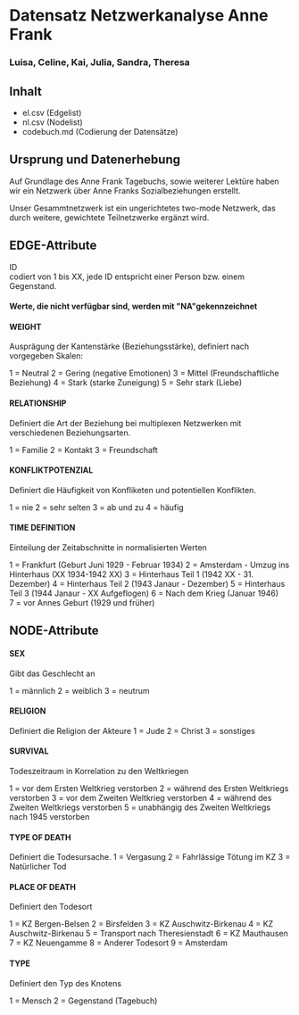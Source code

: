 # Datensatz Netzwerkanalyse Anne Frank #
### Luisa, Celine, Kai, Julia, Sandra, Theresa  ###

## Inhalt
- el.csv (Edgelist)
- nl.csv (Nodelist)
- codebuch.md (Codierung der Datensätze)

## Ursprung und Datenerhebung
Auf Grundlage des Anne Frank Tagebuchs, sowie weiterer Lektüre haben wir ein Netzwerk über Anne Franks Sozialbeziehungen erstellt. 

Unser Gesammtnetzwerk ist ein ungerichtetes two-mode Netzwerk, das durch weitere, gewichtete Teilnetzwerke ergänzt wird. 


## EDGE-Attribute 

ID  
codiert von 1 bis XX, jede ID entspricht einer Person bzw. einem Gegenstand.

#### Werte, die nicht verfügbar sind, werden mit "NA"gekennzeichnet 

#### WEIGHT  

Ausprägung der Kantenstärke (Beziehungsstärke), definiert nach vorgegeben Skalen:

1 = Neutral 
2 = Gering (negative Emotionen)
3 = Mittel (Freundschaftliche Beziehung)
4 = Stark (starke Zuneigung)
5 = Sehr stark (Liebe) 

#### RELATIONSHIP 

Definiert die Art der Beziehung bei multiplexen Netzwerken mit verschiedenen Beziehungsarten. 

1 = Familie
2 = Kontakt
3 = Freundschaft

#### KONFLIKTPOTENZIAL

Definiert die Häufigkeit von Konfliketen und potentiellen Konflikten.

1 = nie
2 = sehr selten
3 = ab und zu 
4 = häufig 

#### TIME DEFINITION

Einteilung der Zeitabschnitte in normalisierten Werten

1 = Frankfurt (Geburt Juni 1929 - Februar 1934) 
2 = Amsterdam - Umzug ins Hinterhaus (XX 1934-1942 XX) 
3 = Hinterhaus Teil 1 (1942 XX - 31. Dezember)
4 = Hinterhaus Teil 2 (1943 Janaur - Dezember) 
5 = Hinterhaus Teil 3 (1944 Janaur - XX Aufgeflogen) 
6 = Nach dem Krieg (Januar 1946)   
7 = vor Annes Geburt (1929 und früher)


## NODE-Attribute  
  
#### SEX  

Gibt das Geschlecht an

1 = männlich
2 = weiblich
3 = neutrum 
  

#### RELIGION

Definiert die Religion der Akteure 
1 = Jude
2 = Christ
3 = sonstiges 

#### SURVIVAL

Todeszeitraum in Korrelation zu den Weltkriegen

1 = vor dem Ersten Weltkrieg verstorben
2 = während des Ersten Weltkriegs verstorben
3 = vor dem Zweiten Weltkrieg verstorben 
4 = während des Zweiten Weltkriegs verstorben
5 = unabhängig des Zweiten Weltkriegs nach 1945 verstorben


#### TYPE OF DEATH

Definiert die Todesursache.
1 = Vergasung 
2 = Fahrlässige Tötung im KZ 
3 = Natürlicher Tod

#### PLACE OF DEATH

Definiert den Todesort

1 = KZ Bergen-Belsen
2 = Birsfelden
3 = KZ Auschwitz-Birkenau
4 = KZ Auschwitz-Birkenau
5 = Transport nach Theresienstadt
6 = KZ Mauthausen
7 = KZ Neuengamme
8 = Anderer Todesort
9 = Amsterdam

#### TYPE

Definiert den Typ des Knotens

1 = Mensch
2 = Gegenstand (Tagebuch)
